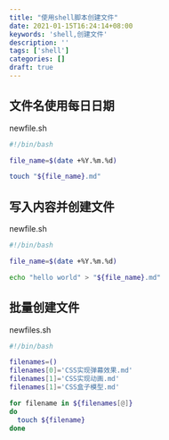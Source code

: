 ```yaml
---
title: "使用shell脚本创建文件"
date: 2021-01-15T16:24:14+08:00
keywords: 'shell,创建文件'
description: ''
tags: ['shell']
categories: []
draft: true
---
```


## 文件名使用每日日期

newfile.sh
```Bash
#!/bin/bash

file_name=$(date +%Y.%m.%d)

touch "${file_name}.md"
```

## 写入内容并创建文件

newfile.sh
```Bash
#!/bin/bash

file_name=$(date +%Y.%m.%d)

echo "hello world" > "${file_name}.md"
```

## 批量创建文件 

newfiles.sh
```Bash
#!/bin/bash

filenames=()
filenames[0]='CSS实现弹幕效果.md'
filenames[1]='CSS实现动画.md'
filenames[1]='CSS盒子模型.md'

for filename in ${filenames[@]}
do 
  touch ${filename}
done
```